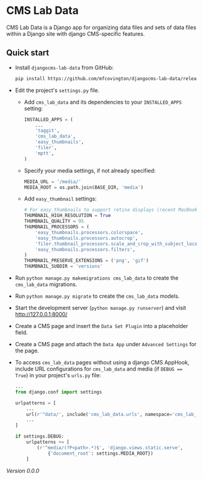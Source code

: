 # CMS Lab Data

CMS Lab Data is a Django app for organizing data files and sets of data files within a Django site with django CMS-specific features.

<!-- Detailed documentation is in the "docs" directory. -->

## Quick start

- Install `djangocms-lab-data` from GitHub:

    ```sh
    pip install https://github.com/mfcovington/djangocms-lab-data/releases/download/0.0.0/djangocms-lab-data-0.0.0.tar.gz
    ```

- Edit the project's `settings.py` file.

    - Add `cms_lab_data` and its dependencies to your `INSTALLED_APPS` setting:

        ```python
        INSTALLED_APPS = (
            ...
            'taggit',
            'cms_lab_data',
            'easy_thumbnails',
            'filer',
            'mptt',
        )
        ```

    - Specify your media settings, if not already specified:

        ```python
        MEDIA_URL = '/media/'
        MEDIA_ROOT = os.path.join(BASE_DIR, 'media')
        ```

    - Add `easy_thumbnail` settings: 

        ```python
        # For easy_thumbnails to support retina displays (recent MacBooks, iOS)
        THUMBNAIL_HIGH_RESOLUTION = True
        THUMBNAIL_QUALITY = 95
        THUMBNAIL_PROCESSORS = (
            'easy_thumbnails.processors.colorspace',
            'easy_thumbnails.processors.autocrop',
            'filer.thumbnail_processors.scale_and_crop_with_subject_location',
            'easy_thumbnails.processors.filters',
        )
        THUMBNAIL_PRESERVE_EXTENSIONS = ('png', 'gif')
        THUMBNAIL_SUBDIR = 'versions'
        ```

- Run `python manage.py makemigrations cms_lab_data` to create the `cms_lab_data` migrations.

- Run `python manage.py migrate` to create the `cms_lab_data` models.

- Start the development server (`python manage.py runserver`) and visit http://127.0.0.1:8000/

- Create a CMS page and insert the `Data Set Plugin` into a placeholder field.

- Create a CMS page and attach the `Data App` under `Advanced Settings` for the page.

- To access `cms_lab_data` pages without using a django CMS AppHook, include URL configurations for `cms_lab_data` and media (if `DEBUG == True`) in your project's `urls.py` file:

    ```python
    ...
    from django.conf import settings

    urlpatterns = [
        ...
        url(r'^data/', include('cms_lab_data.urls', namespace='cms_lab_data')),
        ...
    ]

    if settings.DEBUG:
        urlpatterns += [
            (r'^media/(?P<path>.*)$', 'django.views.static.serve',
                {'document_root': settings.MEDIA_ROOT})
        ]
    ```

*Version 0.0.0*
